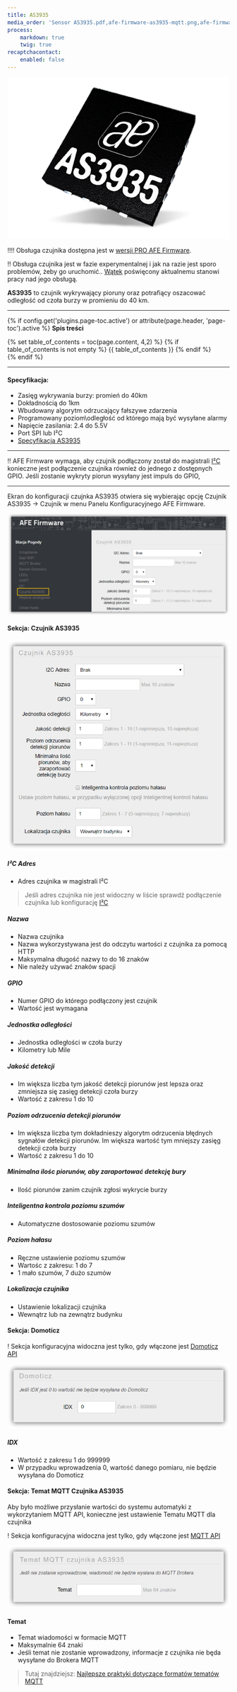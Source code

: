 ```yaml
---
title: AS3935
media_order: 'Sensor AS3935.pdf,afe-firmware-as3935-mqtt.png,afe-firmware-as3935-domoticz.png,afe-firmware-as3935-czujnik.png,afe-firmware-as3935.png,SesnorAS3935.png'
process:
    markdown: true
    twig: true
recaptchacontact:
    enabled: false
---
```


![](SesnorAS3935.png)

!!!! Obsługa czujnika dostępna jest w [wersji PRO AFE Firmware](/postawowe-informacje/wersja-pro).

!! Obsługa czujnika jest w fazie experymentalnej i jak na razie jest sporo problemów, żeby go uruchomić.. [Wątek](https://www.smartnydom.pl/forum/wszystko-o-sprzecie/podlaczenie-czujnika-as3935-z-esp8266-sprwadzone-dzialajace/paged/2/#post-14555) poświęcony aktualnemu stanowi pracy nad jego obsługą.


**AS3935** to czujnik wykrywający pioruny oraz potrafiący oszacować odległość od czoła burzy w promieniu do 40 km. 

---

{% if config.get('plugins.page-toc.active') or attribute(page.header, 'page-toc').active %}
**Spis treści**
<div class="page-toc">
    {% set table_of_contents = toc(page.content, 4,2) %}
    {% if table_of_contents is not empty %}
    {{ table_of_contents }}
    {% endif %}
</div>
{% endif %}

---

#### Specyfikacja:
* Zasięg wykrywania burzy: promień do 40km
* Dokładnością do 1km
* Wbudowany algorytm odrzucający fałszywe zdarzenia
* Programowany poziom\odległość od którego mają być wysyłane alarmy
* Napięcie zasilania: 2.4 do 5.5V
* Port SPI lub I²C
* [Specyfikacja AS3935](Sensor%20AS3935.pdf)

---

!! AFE Firmware wymaga, aby czujnik podłączony został do magistrali [I²C](/konfiguracja/konfiguracja-urzadzenia/konfiguracja-portow/i2c/?target=_blank) konieczne jest podłączenie czujnika również do jednego z dostępnych GPIO. Jeśli zostanie wykryty piorun wysyłany jest impuls do GPIO,

---

Ekran do konfiguracji czujnka AS3935 otwiera się wybierając opcję Czujnik AS3935 -> Czujnik w menu Panelu Konfiguracyjnego AFE Firmware.

![](afe-firmware-as3935.png)

#### Sekcja: Czujnik AS3935

![](afe-firmware-as3935-czujnik.png)

##### I²C Adres
* Adres czujnika w magistrali I²C

> Jeśli adres czujnika nie jest widoczny w liście sprawdź podłączenie czujnika lub konfigurację [I²C](/konfiguracja/konfiguracja-urzadzenia/konfiguracja-portow/i2c/?target=_blank)

##### Nazwa
* Nazwa czujnika
* Nazwa wykorzystywana jest do odczytu wartości z czujnika za pomocą HTTP
* Maksymalna długość nazwy to do 16 znaków
* Nie należy używać znaków spacji

##### GPIO
* Numer GPIO do którego podłączony jest czujnik
* Wartość jest wymagana

##### Jednostka odległości
* Jednostka odległości w czoła burzy
* Kilometry lub Mile

##### Jakość detekcji
* Im większa liczba tym jakość detekcji piorunów jest lepsza oraz zmniejsza się zasięg detekcji czoła burzy
* Wartość z zakresu 1 do 10

##### Poziom odrzucenia detekcji piorunów
* Im większa liczba tym dokładnieszy algorytm odrzucenia błędnych sygnałów detekcji piorunów. Im większa wartość tym mniejszy zasięg detekcji czoła burzy
* Wartość z zakresu 1 do 10

##### Minimalna ilośc piorunów, aby zaraportować detekcję bury
* Ilość piorunów zanim czujnik zgłosi wykrycie burzy

##### Inteligentna kontrola poziomu szumów
* Automatyczne dostosowanie poziomu szumów 

##### Poziom hałasu
* Ręczne ustawienie poziomu szumów
* Wartośc z zakresu: 1 do 7
* 1 mało szumów, 7 dużo szumów

##### Lokalizacja czujnika
* Ustawienie lokalizacji czujnika
* Wewnątrz lub na zewnątrz budynku

#### Sekcja: Domoticz

! Sekcja konfiguracyjna widoczna jest tylko, gdy włączone jest [Domoticz API](/konfiguracja/konfiguracja-urzadzenia/konfiguracja-urzadzenia)

![](afe-firmware-as3935-domoticz.png)

##### IDX
* Wartość z zakresu 1 do 999999
* W przypadku wprowadzenia 0, wartość danego pomiaru, nie będzie wysyłana do Domoticz

#### Sekcja: Temat MQTT Czujnika AS3935

Aby było możliwe przysłanie wartości do systemu automatyki z wykorzytaniem MQTT API, konieczne jest ustawienie Tematu MQTT dla czujnika

! Sekcja konfiguracyjna widoczna jest tylko, gdy włączone jest [MQTT API](/konfiguracja/konfiguracja-urzadzenia/konfiguracja-urzadzenia)

![](afe-firmware-as3935-mqtt.png)

#### Temat
* Temat wiadomości w formacie MQTT
* Maksymalnie 64 znaki
* Jeśli temat nie zostanie wprowadzony, informacje z czujnika nie będa wysyłane do Brokera MQTT

> Tutaj znajdziejsz: [Najlepsze praktyki dotyczące formatów tematów MQTT](/integracja-api/mqtt/tematy-mqtt-najlepsze-praktyki)